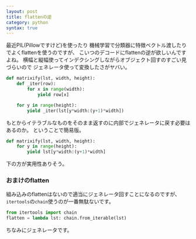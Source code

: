 ```yaml
---
layout: post
title: flattenの逆
category: python
syntax: true
---
```

最近PIL(Pillowですけど)を使ったり
機械学習で分類器に特徴ベクトル渡したりでよくflattenを使うのですが、
こいつのデコードにflattenの逆が欲しいんですよね。
横幅と縦幅使ってインデクシングしながらオブジェクト回すのすごい見づらいので
ジェネレータ使って変換したさがヤバい。

```python
def matrixify(lst, width, height):
    def _iter(row):
        for x in range(width):
            yield row[x]

    for y in range(height):
        yield _iter(lst[y*width:(y+1)*width])
```

もとからイテラブルなものをそのまま返すのに内部でジェネレータに戻す必要はあるのか。
ということで簡易版。

```python
def matrixify(lst, width, height):
    for y in range(height):
        yield lst[y*width:(y+1)*width]
```

下の方が実用性ありそう。

### おまけのflatten

組み込みのflattenはないので適当にジェネレータ回すことになるのですが、
`itertools`の`chain`使うのが一番無駄ないです。

```python
from itertools import chain
flatten = lambda lst: chain.from_iterable(lst)
```

ちなみにジェネレータです。
